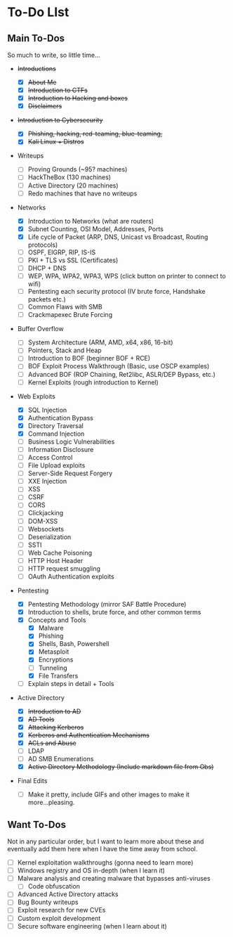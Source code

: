 # To-Do LIst

## Main To-Dos

So much to write, so little time...

* ~~Introductions~~
  * [x] ~~About Me~~
  * [x] ~~Introduction to CTFs~~
  * [x] ~~Introduction to Hacking and boxes~~
  * [x] ~~Disclaimers~~
* ~~Introduction to Cybersecurity~~
  * [x] ~~Phishing, hacking, red-teaming, blue-teaming,~~
  * [x] ~~Kali Linux + Distros~~
* Writeups
  * [ ] Proving Grounds (\~95? machines)
  * [ ] HackTheBox (130 machines)
  * [ ] Active Directory (20 machines)
  * [ ] Redo machines that have no writeups
* Networks
  * [x] Introduction to Networks (what are routers)
  * [x] Subnet Counting, OSI Model, Addresses, Ports
  * [x] Life cycle of Packet (ARP, DNS, Unicast vs Broadcast, Routing protocols)
  * [ ] OSPF, EIGRP, RIP, IS-IS
  * [ ] PKI + TLS vs SSL (Certificates)
  * [ ] DHCP + DNS
  * [ ] WEP, WPA, WPA2, WPA3, WPS (click button on printer to connect to wifi)
  * [ ] Pentesting each security protocol (IV brute force, Handshake packets etc.)
  * [ ] Common Flaws with SMB
  * [ ] Crackmapexec Brute Forcing
* Buffer Overflow
  * [ ] System Architecture (ARM, AMD, x64, x86, 16-bit)
  * [ ] Pointers, Stack and Heap
  * [ ] Introduction to BOF (beginner BOF + RCE)&#x20;
  * [ ] BOF Exploit Process Walkthrough (Basic, use OSCP examples)
  * [ ] Advanced BOF (ROP Chaining, Ret2libc, ASLR/DEP Bypass, etc.)
  * [ ] Kernel Exploits (rough introduction to Kernel)
* Web Exploits
  * [x] SQL Injection
  * [x] Authentication Bypass
  * [x] Directory Traversal
  * [x] Command Injection
  * [ ] Business Logic Vulnerabilities
  * [ ] Information Disclosure
  * [ ] Access Control
  * [ ] File Upload exploits
  * [ ] Server-Side Request Forgery
  * [ ] XXE Injection
  * [ ] XSS
  * [ ] CSRF
  * [ ] CORS
  * [ ] Clickjacking
  * [ ] DOM-XSS
  * [ ] Websockets
  * [ ] Deserialization
  * [ ] SSTI
  * [ ] Web Cache Poisoning
  * [ ] HTTP Host Header
  * [ ] HTTP request smuggling
  * [ ] OAuth Authentication exploits
* Pentesting
  * [x] Pentesting Methodology (mirror SAF Battle Procedure)
  * [x] Introduction to shells, brute force, and other common terms
  * [x] Concepts and Tools
    * [x] Malware
    * [x] Phishing
    * [x] Shells, Bash, Powershell
    * [x] Metasploit
    * [x] Encryptions
    * [ ] Tunneling
    * [x] File Transfers
  * [ ] Explain steps in detail + Tools
* Active Directory
  * [x] ~~Introduction to AD~~
  * [x] ~~AD Tools~~&#x20;
  * [x] ~~Attacking Kerberos~~
  * [x] ~~Kerberos and Authentication Mechanisms~~
  * [x] ~~ACLs and Abuse~~&#x20;
  * [ ] LDAP
  * [ ] AD SMB Enumerations
  * [x] ~~Active Directory Methodology (Include markdown file from Obs)~~
*   Final Edits

    * [ ] Make it pretty, include GIFs and other images to make it more...pleasing.



## Want To-Dos

Not in any particular order, but I want to learn more about these and eventually add them here when I have the time away from school.

* [ ] Kernel exploitation walkthroughs (gonna need to learn more)
* [ ] Windows registry and OS in-depth (when I learn it)
* [ ] Malware analysis and creating malware that bypasses anti-viruses
  * [ ] Code obfuscation
* [ ] Advanced Active Directory attacks
* [ ] Bug Bounty writeups
* [ ] Exploit research for new CVEs
* [ ] Custom exploit development
* [ ] Secure software engineering (when I learn about it)
